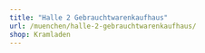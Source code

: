 ```yaml
---
title: "Halle 2 Gebrauchtwarenkaufhaus"
url: /muenchen/halle-2-gebrauchtwarenkaufhaus/
shop: Kramladen
---
```

